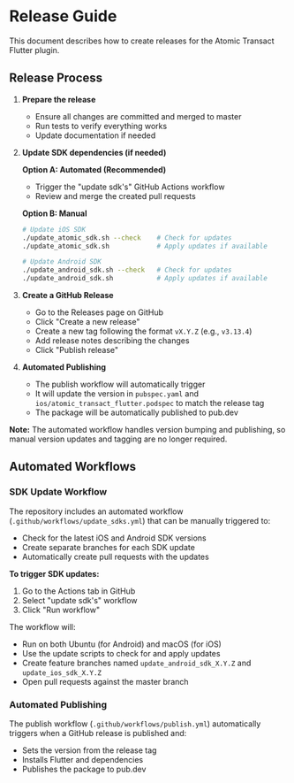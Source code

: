 # Release Guide

This document describes how to create releases for the Atomic Transact Flutter plugin.

## Release Process

1. **Prepare the release**

   - Ensure all changes are committed and merged to master
   - Run tests to verify everything works
   - Update documentation if needed

2. **Update SDK dependencies (if needed)**

   **Option A: Automated (Recommended)**

   - Trigger the "update sdk's" GitHub Actions workflow
   - Review and merge the created pull requests

   **Option B: Manual**

   ```bash
   # Update iOS SDK
   ./update_atomic_sdk.sh --check    # Check for updates
   ./update_atomic_sdk.sh            # Apply updates if available

   # Update Android SDK
   ./update_android_sdk.sh --check   # Check for updates
   ./update_android_sdk.sh           # Apply updates if available
   ```

3. **Create a GitHub Release**

   - Go to the Releases page on GitHub
   - Click "Create a new release"
   - Create a new tag following the format `vX.Y.Z` (e.g., `v3.13.4`)
   - Add release notes describing the changes
   - Click "Publish release"

4. **Automated Publishing**
   - The publish workflow will automatically trigger
   - It will update the version in `pubspec.yaml` and `ios/atomic_transact_flutter.podspec` to match the release tag
   - The package will be automatically published to pub.dev

**Note:** The automated workflow handles version bumping and publishing, so manual version updates and tagging are no longer required.

## Automated Workflows

### SDK Update Workflow

The repository includes an automated workflow (`.github/workflows/update_sdks.yml`) that can be manually triggered to:

- Check for the latest iOS and Android SDK versions
- Create separate branches for each SDK update
- Automatically create pull requests with the updates

**To trigger SDK updates:**

1. Go to the Actions tab in GitHub
2. Select "update sdk's" workflow
3. Click "Run workflow"

The workflow will:

- Run on both Ubuntu (for Android) and macOS (for iOS)
- Use the update scripts to check for and apply updates
- Create feature branches named `update_android_sdk_X.Y.Z` and `update_ios_sdk_X.Y.Z`
- Open pull requests against the master branch

### Automated Publishing

The publish workflow (`.github/workflows/publish.yml`) automatically triggers when a GitHub release is published and:

- Sets the version from the release tag
- Installs Flutter and dependencies
- Publishes the package to pub.dev
